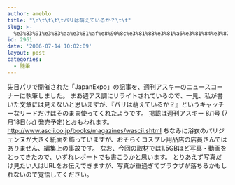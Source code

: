 ```yaml
---
author: ameblo
title: "\n\t\t\t\tパリは萌えているか？\t\t"
slug: >-
  %e3%83%91%e3%83%aa%e3%81%af%e8%90%8c%e3%81%88%e3%81%a6%e3%81%84%e3%82%8b%e3%81%8b%ef%bc%9f
id: 2961
date: '2006-07-14 10:02:09'
layout: post
categories:
  - 随筆
---
```


先日パリで開催された「JapanExpo」の記事を、週刊アスキーのニュースコーナーに執筆しました。 まあ週アス調にリライトされているので、一見、私が書いた文章には見えないと思いますが、『パリは萌えているか？』というキャッチーなリードだけはそのまま使ってくれたようです。 掲載は週刊アスキー 8/1号 (7月18日(火) 発売予定)とおもわれます。 http://www.ascii.co.jp/books/magazines/wascii.shtml ちなみに浴衣のパリジェンヌが大きく紙面を飾っていますが、おそらくコスプレ用品店の店員さんではありません、編集上の事故です。 なお、今回の取材では1.5GBほど写真・動画をとってきたので、いずれレポートでも書こうかと思います。 とりあえず写真だけ見たい人はURLをお伝えできますが、写真が重過ぎてブラウザが落ちるかもしれないので覚悟してください。